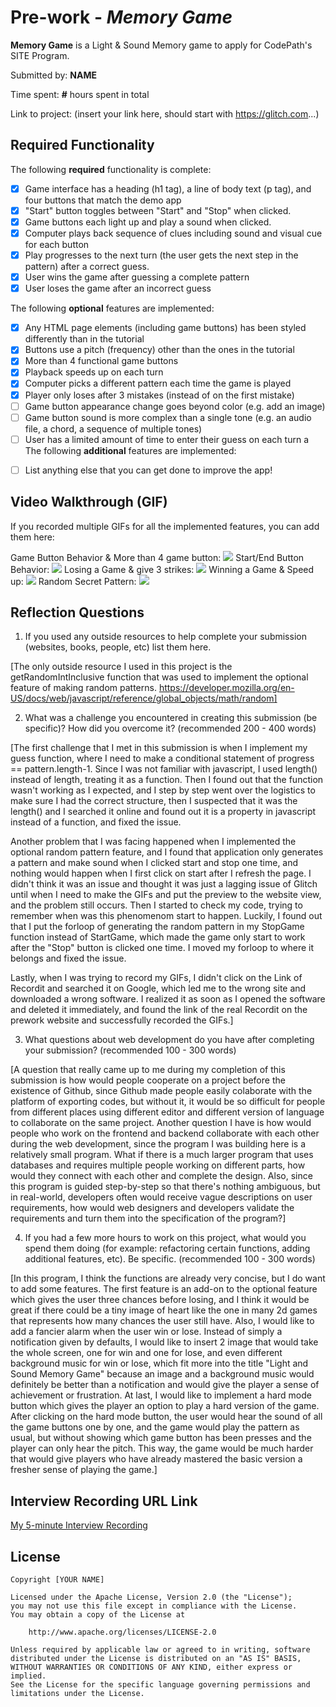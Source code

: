 # Pre-work - *Memory Game*

**Memory Game** is a Light & Sound Memory game to apply for CodePath's SITE Program. 

Submitted by: **NAME**

Time spent: **#** hours spent in total

Link to project: (insert your link here, should start with https://glitch.com...)

## Required Functionality

The following **required** functionality is complete:

* [x] Game interface has a heading (h1 tag), a line of body text (p tag), and four buttons that match the demo app
* [x] "Start" button toggles between "Start" and "Stop" when clicked. 
* [x] Game buttons each light up and play a sound when clicked. 
* [x] Computer plays back sequence of clues including sound and visual cue for each button
* [x] Play progresses to the next turn (the user gets the next step in the pattern) after a correct guess. 
* [x] User wins the game after guessing a complete pattern
* [x] User loses the game after an incorrect guess

The following **optional** features are implemented:

* [x] Any HTML page elements (including game buttons) has been styled differently than in the tutorial
* [x] Buttons use a pitch (frequency) other than the ones in the tutorial
* [x] More than 4 functional game buttons
* [x] Playback speeds up on each turn
* [x] Computer picks a different pattern each time the game is played
* [x] Player only loses after 3 mistakes (instead of on the first mistake)
* [ ] Game button appearance change goes beyond color (e.g. add an image)
* [ ] Game button sound is more complex than a single tone (e.g. an audio file, a chord, a sequence of multiple tones)
* [ ] User has a limited amount of time to enter their guess on each turn
 a
The following **additional** features are implemented:

- [ ] List anything else that you can get done to improve the app!

## Video Walkthrough (GIF)

If you recorded multiple GIFs for all the implemented features, you can add them here:

Game Button Behavior & More than 4 game button:
![](http://g.recordit.co/hHywWyow2q.gif)
Start/End Button Behavior:
![](http://g.recordit.co/1M03iV9NzV.gif)
Losing a Game & give 3 strikes:
![](http://g.recordit.co/lSiWmOuEad.gif)
Winning a Game & Speed up:
![](http://g.recordit.co/07AenNu9NG.gif)
Random Secret Pattern:
![](http://g.recordit.co/zXbMu4Su2T.gif)
## Reflection Questions
1. If you used any outside resources to help complete your submission (websites, books, people, etc) list them here. 

[The only outside resource I used in this project is the getRandomIntInclusive function that was used to implement the optional feature of making random patterns.
https://developer.mozilla.org/en-US/docs/web/javascript/reference/global_objects/math/random]

2. What was a challenge you encountered in creating this submission (be specific)? How did you overcome it? (recommended 200 - 400 words) 

[The first challenge that I met in this submission is when I implement my guess function, where I need to make a conditional statement of progress == pattern.length-1. Since I was not familiar with javascript, I used length() instead of length, treating it as a function. Then I found out that the function wasn't working as I expected, and I step by step went over the logistics to make sure I had the correct structure, then I suspected that it was the length() and I searched it online and found out it is a property in javascript instead of a function, and fixed the issue.

Another problem that I was facing happened when I implemented the optional random pattern feature, and I found that application only generates a pattern and make sound when I clicked start and stop one time, and nothing would happen when I first click on start after I refresh the page. I didn't think it was an issue and thought it was just a lagging issue of Glitch until when I need to make the GIFs and put the preview to the website view, and the problem still occurs. Then I started to check my code, trying to remember when was this phenomenom start to happen. Luckily, I found out that I put the forloop of generating the random pattern in my StopGame function instead of StartGame, which made the game only start to work after the "Stop" button is clicked one time. I moved my forloop to where it belongs and fixed the issue.

Lastly, when I was trying to record my GIFs, I didn't click on the Link of Recordit and searched it on Google, which led me to the wrong site and downloaded a wrong software. I realized it as soon as I opened the software and deleted it immediately, and found the link of the real Recordit on the prework website and successfully recorded the GIFs.]

3. What questions about web development do you have after completing your submission? (recommended 100 - 300 words) 

[A question that really came up to me during my completion of this submission is how would people cooperate on a project before the existence of Github, since Github made people easily colaborate with the platform of exporting codes, but without it, it would be so difficult for people from different places using different editor and different version of language to collaborate on the same project.
Another question I have is how would people who work on the frontend and backend collaborate with each other during the web development, since the program I was building here is a relatively small program. What if there is a much larger program that uses databases and requires multiple people working on different parts, how would they connect with each other and complete the design.
Also, since this program is guided step-by-step so that there's nothing ambiguous, but in real-world, developers often would receive vague descriptions on user requirements, how would web designers and developers validate the requirements and turn them into the specification of the program?]

4. If you had a few more hours to work on this project, what would you spend them doing (for example: refactoring certain functions, adding additional features, etc). Be specific. (recommended 100 - 300 words) 

[In this program, I think the functions are already very concise, but I do want to add some features. The first feature is an add-on to the optional feature which gives the user three chances before losing, and I think it would be great if there could be a tiny image of heart like the one in many 2d games that represents how many chances the user still have. 
Also, I would like to add a fancier alarm when the user win or lose. Instead of simply a notification given by defaults, I would like to insert 2 image that would take the whole screen, one for win and one for lose, and even different background music for win or lose, which fit more into the title "Light and Sound Memory Game" because an image and a background music would definitely be better than a notification and would give the player a sense of achievement or frustration.
At last, I would like to implement a hard mode button which gives the player an option to play a hard version of the game. After clicking on the hard mode button, the user would hear the sound of all the game buttons one by one, and the game would play the pattern as usual, but without showing which game button has been presses and the player can only hear the pitch. This way, the game would be much harder that would give players who have already mastered the basic version a fresher sense of playing the game.]



## Interview Recording URL Link

[My 5-minute Interview Recording](your-link-here)


## License

    Copyright [YOUR NAME]

    Licensed under the Apache License, Version 2.0 (the "License");
    you may not use this file except in compliance with the License.
    You may obtain a copy of the License at

        http://www.apache.org/licenses/LICENSE-2.0

    Unless required by applicable law or agreed to in writing, software
    distributed under the License is distributed on an "AS IS" BASIS,
    WITHOUT WARRANTIES OR CONDITIONS OF ANY KIND, either express or implied.
    See the License for the specific language governing permissions and
    limitations under the License.
